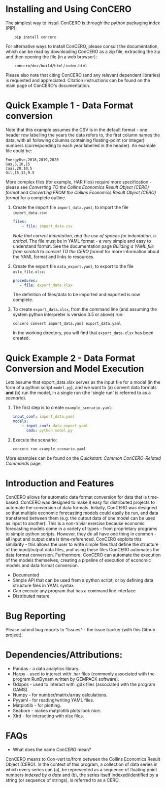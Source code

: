 # Installing and Using ConCERO

The simplest way to install ConCERO is through the python packaging index (PIP):

```
    pip install concero
```

For alternative ways to install ConCERO, please consult the documentation, which can be read by downloading ConCERO as a zip file, extracting the zip and then opening the file (in a web browser):

```
    concero/doc/build/html/index.html
```

Please also note that citing ConCERO (and any relevant dependent libraries) is requested and appreciated. Citation instructions can be found on the main page of ConCERO's documentation.

# Quick Example 1 - Data Format conversion

Note that this example assumes the CSV is in the default format - one header row labelling the years the data refers to, the first column names the data, with all following columns containing floating-point (or integer) numbers (corresponding to each year labelled in the header). An example file could be:

```
EnergyUse,2018,2019,2020
Gas,5,10,15
Coal,20,10,5
Oil,15,12,9.5
```

More complex files (for example, HAR files) require more specification - please see *Converting TO the Collins Economics Result Object (CERO) format* and *Converting FROM the Collins Economics Result Object (CERO) format* for a complete outline.

1. Create the import file ``import_data.yaml``, to import the file ``import_data.csv``:

    ```yaml
    files:
        - file: import_data.csv
    ```

   *Note that correct indentation, and the use of spaces for indentation, is critical*. The file must be in YAML format - a very simple and easy to understand format. See the documentation page *Building a YAML file from scratch to convert TO the CERO format* for more information about the YAML format and links to resources.

2. Create the export file ``data_export.yaml``, to export to the file ``xslx_file.xlsx``:

    ```yaml
    procedures:
       - file: export_data.xlsx
    ```
    The definition of files/data to be imported and exported is now complete.

3. To create ``export_data.xlsx``, from the command line (and assuming the system python interpreter is version 3.5 or above) run:

    ```concero convert import_data.yaml export_data.yaml```

    In the working directory, you will find that ``export_data.xlsx`` has been created.

# Quick Example 2 - Data Format Conversion and Model Execution

Lets assume that export_data.xlsx serves as the input file for a model (in the form of a python script ``model.py``), and we want to (a) convert data formats **and** (b) run the model, in a single run (the 'single run' is referred to as a *scenario*).

1. The first step is to create `example_scenario.yaml`:

    ```yaml
    input_conf: import_data.yaml
    models:
        - input_conf: data_export.yaml
          cmds: python model.py

2. Execute the scenario:

    ```concero run example_scenario.yaml```

More examples can be found on the *Quickstart: Common ConCERO-Related Commands* page.

# Introduction and Features

 ConCERO allows for automatic data format conversion for data that is time-based. ConCERO was designed to make it easy for distributed projects to automate the conversion of data formats. Initially, ConCERO was designed so that multiple economic forecasting models could easily be run, and data transferred between them (e.g. the output data of one model can be used as input to another). This is a non-trivial exercise because economic forecasting models come in a variety of types - from proprietary programs to simple python scripts. However, they do all have one thing in common - all input and output data is time-referenced. ConCERO exploits this similarity - this allows the user to write simple files that define the structure of the input/output data files, and using these files ConCERO automates the data format conversion. Furthermore, ConCERO can automate the execution of the models themselves, creating a pipeline of execution of economic models and data format conversion.

 - Documented
 - Simple API that can be used from a python script, or by defining data structure files in YAML syntax
 - Can execute any program that has a command line interface
 - Distributed nature

# Bug Reporting

Please submit bug reports to "Issues" - the issue tracker (with this Github project).

# Dependencies/Attributions:

 - Pandas - a data analytics library.
 - Harpy - used to interact with .har files (commonly associated with the program RunDynam written by GEMPACK software).
 - Gdxpds - used to interact with .gdx files (associated with the program GAMS).
 - Numpy - for number/matrix/array calculations.
 - Pyyaml - for reading/writing YAML files.
 - Matplotlib - for plotting.
 - Seaborn - makes matplotlib plots look nice.
 - Xlrd - for interacting with xlsx files.

# FAQs

 - What does the name *ConCERO* mean?

 ConCERO means to Con-vert to/from between the Collins Economics Result Object (CERO). In the context of this program, a collection of data series in which every series can (a), be represented as a sequence of floating point numbers *indexed by a date* and (b), the series itself indexed/identified by a string (or sequence of strings), is referred to as a CERO.
